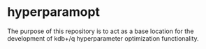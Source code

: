 # hyperparamopt

The purpose of this repository is to act as a base location for the development of kdb+/q hyperparameter optimization functionality.